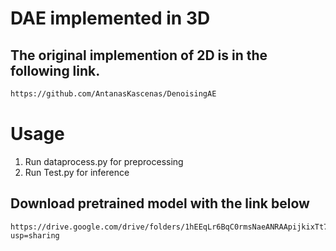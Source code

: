 # DAE implemented in 3D
## The original implemention of 2D is in the following link.
```bash
https://github.com/AntanasKascenas/DenoisingAE
```
# Usage
1. Run dataprocess.py for preprocessing
2. Run Test.py for inference

## Download pretrained model with the link below
    https://drive.google.com/drive/folders/1hEEqLr6BqC0rmsNaeANRAApijkixTt79?usp=sharing
